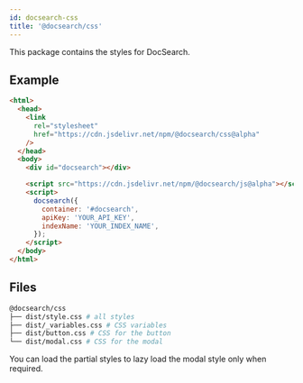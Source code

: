 ```yaml
---
id: docsearch-css
title: '@docsearch/css'
---
```


This package contains the styles for DocSearch.

## Example

```html
<html>
  <head>
    <link
      rel="stylesheet"
      href="https://cdn.jsdelivr.net/npm/@docsearch/css@alpha"
    />
  </head>
  <body>
    <div id="docsearch"></div>

    <script src="https://cdn.jsdelivr.net/npm/@docsearch/js@alpha"></script>
    <script>
      docsearch({
        container: '#docsearch',
        apiKey: 'YOUR_API_KEY',
        indexName: 'YOUR_INDEX_NAME',
      });
    </script>
  </body>
</html>
```

## Files

```sh
@docsearch/css
├── dist/style.css # all styles
├── dist/_variables.css # CSS variables
├── dist/button.css # CSS for the button
└── dist/modal.css # CSS for the modal
```

You can load the partial styles to lazy load the modal style only when required.
